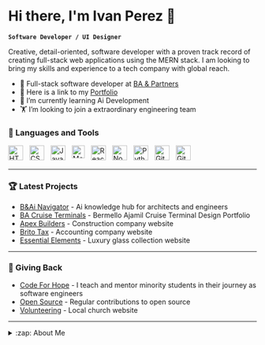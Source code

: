 # Hi there, I'm Ivan Perez 👋 

**`Software Developer / UI Designer`**


Creative, detail-oriented, software developer with a proven track record of creating full-stack web applications using the MERN stack. I am looking to bring my skills and experience to a tech company with global reach.

- 🚢 Full-stack software developer at [BA & Partners](https://ba-cruise-facilities.netlify.app/)
- 🏅 Here is a link to my [Portfolio](https://iperez-dev.netlify.app/)
- 🌱 I’m currently learning Ai Development
- 🏋 I’m looking to join a extraordinary engineering team

### 🧰 Languages and Tools

<img align="left" alt="HTML" width="30px" style="padding-right:10px;" src="https://cdn.jsdelivr.net/gh/devicons/devicon/icons/html5/html5-plain.svg" />
<img align="left" alt="CSS" width="30px" style="padding-right:10px;" src="https://cdn.jsdelivr.net/gh/devicons/devicon/icons/css3/css3-plain.svg" />
<img align="left" alt="JavaScript" width="30px" style="padding-right:10px;" src="https://cdn.jsdelivr.net/gh/devicons/devicon/icons/javascript/javascript-plain.svg" />
<img align="left" alt="MongoDB" width="26px" src="https://cdn.jsdelivr.net/gh/devicons/devicon/icons/mongodb/mongodb-original.svg" style="padding-right:10px;" />
<img align="left" alt="React" width="30px" style="padding-right:10px;" src="https://cdn.jsdelivr.net/gh/devicons/devicon/icons/react/react-original.svg" />
<img align="left" alt="NodeJS" width="30px" style="padding-right:10px;" src="https://cdn.jsdelivr.net/gh/devicons/devicon/icons/nodejs/nodejs-original.svg" />
<img align="left" alt="Python" width="30px" style="padding-right:10px;" src="https://cdn.jsdelivr.net/gh/devicons/devicon/icons/python/python-plain.svg" />
<img align="left" alt="Git" width="30px" style="padding-right:10px;" src="https://cdn.jsdelivr.net/gh/devicons/devicon/icons/git/git-original.svg" />
<img align="left" alt="GitHub" width="30px" style="padding-right:10px;" src="https://user-images.githubusercontent.com/3369400/139447912-e0f43f33-6d9f-45f8-be46-2df5bbc91289.png"  />
<br />
<br />

---

### 🏆 Latest Projects

<!-- LATEST-PROJECT-LIST:START -->
- [B&Ai Navigator](https://ba-ai.netlify.app/) - Ai knowledge hub for architects and engineers 
- [BA Cruise Terminals](https://ba-cruise-facilities.netlify.app/) - Bermello Ajamil Cruise Terminal Design Portfolio 
- [Apex Builders](https://apex-builders.netlify.app/) - Construction company website 
- [Brito Tax](https://brito-tax.netlify.app/) - Accounting company website 
- [Essential Elements](https://essentialelements.netlify.app/) - Luxury glass collection website 
<!-- LATEST-PROJECT-LIST:END -->

---

### 🏅 Giving Back

<!-- LATEST-PROJECT-LIST:START -->
- [Code For Hope](https://ba-ai.netlify.app/) - I teach and mentor minority students in their journey as software engineers
- [Open Source](https://ba-cruise-facilities.netlify.app/) - Regular contributions to open source 
- [Volunteering](https://apex-builders.netlify.app/) - Local church website
<!-- LATEST-PROJECT-LIST:END -->
---

<details>
  <summary>:zap: About Me</summary>
  
<!--START_SECTION:activity-->
1. 🗣 Experienced software developer with a focus on:
   - MongoDB
   - Express
   - React
   - NodeJS
   - JavaScript
   - Tailwind
   - CSS
   - HTML
2. 💪 Ai experience at BA & Partners:
   - Develop AI software to automate internal company processes using Langchain, Python, and web APIs.
   - Assist architects and engineers with the integration of AI software into their practices.
3. ❗ Ten years of web design experience:
   - SEO
   - WordPress
   - Figma
   - Photoshop
   - and others
4. ❗ Founder of Code for Hope:
   - I teach and mentor minority students in their journey as software engineers. We learn in-demand tech skills such as HTML, CSS, JavaScript, MongoDB, Express, React, NodeJS, GitHub, and others.
   - Organize our weekly meetup group where we discuss relevant tech topics and current projects.
<!--END_SECTION:activity-->

</details>
